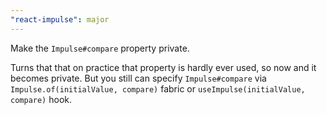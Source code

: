 ```yaml
---
"react-impulse": major
---
```


Make the `Impulse#compare` property private.

Turns that that on practice that property is hardly ever used, so now and it becomes private.
But you still can specify `Impulse#compare` via `Impulse.of(initialValue, compare)` fabric or `useImpulse(initialValue, compare)` hook.
